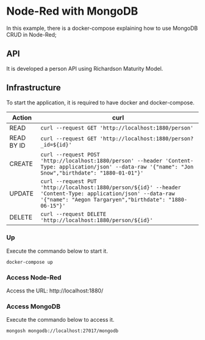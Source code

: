 # Node-Red with MongoDB

In this example, there is a docker-compose explaining how to use MongoDB CRUD in Node-Red;

## API 
It is developed a person API using Richardson Maturity Model.

## Infrastructure

To start the application, it is required to have docker and docker-compose.

| Action     | curl                                                                                                                                                                     |
|------------|--------------------------------------------------------------------------------------------------------------------------------------------------------------------------|
| READ       | `curl --request GET 'http://localhost:1880/person'`                                                                                                                 |
| READ BY ID | `curl --request GET 'http://localhost:1880/person?_id=${id}'`                                                                                                       |
| CREATE     | `curl --request POST 'http://localhost:1880/person' --header 'Content-Type: application/json' --data-raw '{"name": "Jon Snow","birthdate": "1880-01-01"}'`          |
| UPDATE     | `curl --request PUT 'http://localhost:1880/person/${id}' --header 'Content-Type: application/json' --data-raw '{"name": "Aegon Targaryen","birthdate": "1880-06-15"}'` |
| DELETE     | `curl --request DELETE 'http://localhost:1880/person/${id}'`                                                                                                                                                                         |

### Up

Execute the commando below to start it.

```shell
docker-compose up
```

### Access Node-Red

Access the URL: http://localhost:1880/

### Access MongoDB

Execute the commando below to access it.

```shell
mongosh mongodb://localhost:27017/mongodb
```
